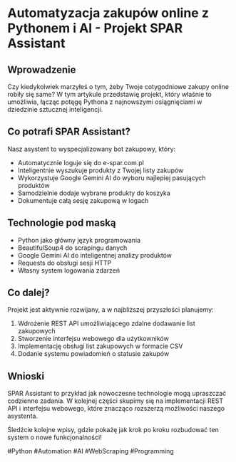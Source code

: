 # Automatyzacja zakupów online z Pythonem i AI - Projekt SPAR Assistant

## Wprowadzenie
Czy kiedykolwiek marzyłeś o tym, żeby Twoje cotygodniowe zakupy online robiły się same? W tym artykule przedstawię projekt, który właśnie to umożliwia, łącząc potęgę Pythona z najnowszymi osiągnięciami w dziedzinie sztucznej inteligencji.

## Co potrafi SPAR Assistant?
Nasz asystent to wyspecjalizowany bot zakupowy, który:
- Automatycznie loguje się do e-spar.com.pl
- Inteligentnie wyszukuje produkty z Twojej listy zakupów
- Wykorzystuje Google Gemini AI do wyboru najlepiej pasujących produktów
- Samodzielnie dodaje wybrane produkty do koszyka
- Dokumentuje całą sesję zakupową w logach

## Technologie pod maską
- Python jako główny język programowania
- BeautifulSoup4 do scrapingu danych
- Google Gemini AI do inteligentnej analizy produktów
- Requests do obsługi sesji HTTP
- Własny system logowania zdarzeń

## Co dalej?
Projekt jest aktywnie rozwijany, a w najbliższej przyszłości planujemy:
1. Wdrożenie REST API umożliwiającego zdalne dodawanie list zakupowych
2. Stworzenie interfejsu webowego dla użytkowników
3. Implementację obsługi list zakupowych w formacie CSV
4. Dodanie systemu powiadomień o statusie zakupów

## Wnioski
SPAR Assistant to przykład jak nowoczesne technologie mogą upraszczać codzienne zadania. W kolejnej części skupimy się na implementacji REST API i interfejsu webowego, które znacząco rozszerzą możliwości naszego asystenta.

Śledźcie kolejne wpisy, gdzie pokażę jak krok po kroku rozbudować ten system o nowe funkcjonalności!

#Python #Automation #AI #WebScraping #Programming
